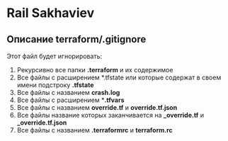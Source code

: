 
# Rail Sakhaviev

## Описание terraform/.gitignore

Этот файл будет игнорировать: 
1. Рекурсивно все папки **.terraform** и их содержимое
2. Все файлы с расширением *.tfstate или которые содержат в своем имени подстроку **.tfstate**
3. Все файлы с названием **crash.log**
4. Все файлы с расширением ***.tfvars**
5. Все файлы с названием **override.tf** и **override.tf.json**
6. Все файлы название которых заканчивается на **_override.tf** и **_override.tf.json**
7. Все файлы с названием **.terraformrc** и **terraform.rc**




